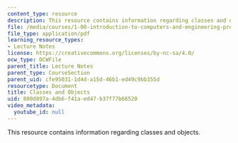 ```yaml
---
content_type: resource
description: This resource contains information regarding classes and objects.
file: /media/courses/1-00-introduction-to-computers-and-engineering-problem-solving-spring-2012/800d897a4db6f41aed47b37f77b66520_MIT1_00S12_Lec_7.pdf
file_type: application/pdf
learning_resource_types:
- Lecture Notes
license: https://creativecommons.org/licenses/by-nc-sa/4.0/
ocw_type: OCWFile
parent_title: Lecture Notes
parent_type: CourseSection
parent_uid: cfe95031-1d4d-a15d-46b1-ed49c9bb355d
resourcetype: Document
title: Classes and Objects
uid: 800d897a-4db6-f41a-ed47-b37f77b66520
video_metadata:
  youtube_id: null
---
```

This resource contains information regarding classes and objects.